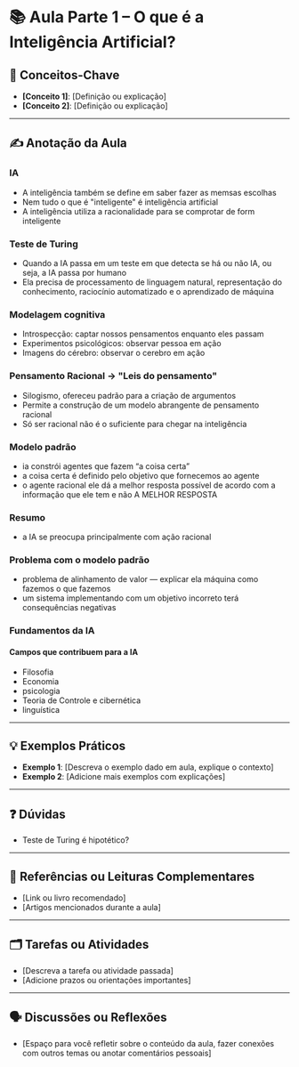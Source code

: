 # 📚 Aula Parte 1 – O que é a Inteligência Artificial?

## 🔑 **Conceitos-Chave**

- **[Conceito 1]**: [Definição ou explicação]
- **[Conceito 2]**: [Definição ou explicação]

---

## ✍️ **Anotação da Aula**

### IA
- A inteligência também se define em saber fazer as memsas escolhas
- Nem tudo o que é "inteligente" é inteligência artificial
- A inteligência utiliza a racionalidade para se comprotar de form inteligente

### Teste de Turing 
- Quando a IA passa em um teste em que detecta se há ou não IA, ou seja, a IA passa por humano
- Ela precisa de processamento de linguagem natural, representação do conhecimento, raciocínio automatizado e o aprendizado de máquina

### Modelagem cognitiva
- Introspecção: captar nossos pensamentos enquanto eles passam
- Experimentos psicológicos: observar pessoa em ação
- Imagens do cérebro: observar o cerebro em ação

### Pensamento Racional -> "Leis do pensamento"
- Silogismo, ofereceu padrão para a criação de argumentos
- Permite a construção de um modelo abrangente de pensamento racional
- Só ser racional não é o suficiente para chegar na inteligência

### Modelo padrão
- ia constrói agentes que fazem “a coisa certa”
- a coisa certa é definido pelo objetivo que fornecemos ao agente
- o agente racional ele dá a melhor resposta possível de acordo com a informação que ele tem e não A MELHOR RESPOSTA 

### Resumo
- a IA se preocupa principalmente com ação racional 

### Problema com o modelo padrão 
- problema de alinhamento de valor 
— explicar ela máquina como fazemos o que fazemos 
- um sistema implementando com um objetivo incorreto terá consequências negativas 

### Fundamentos da IA
#### Campos que contribuem para a IA
- Filosofia
- Economia
- psicologia 
- Teoria de Controle e cibernética 
- linguística 

---

## 💡 **Exemplos Práticos**

- **Exemplo 1**: [Descreva o exemplo dado em aula, explique o contexto]
- **Exemplo 2**: [Adicione mais exemplos com explicações]

---

## ❓ **Dúvidas**

- Teste de Turing é hipotético?


---

## 🔗 **Referências ou Leituras Complementares**

- [Link ou livro recomendado]
- [Artigos mencionados durante a aula]

---

## 🗂️ **Tarefas ou Atividades**

- [Descreva a tarefa ou atividade passada]
- [Adicione prazos ou orientações importantes]

---

## 🗣️ **Discussões ou Reflexões**

- [Espaço para você refletir sobre o conteúdo da aula, fazer conexões com outros temas ou anotar comentários pessoais]
